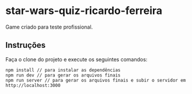 # star-wars-quiz-ricardo-ferreira

Game criado para teste profissional.

## Instruções

Faça o clone do projeto e execute os seguintes comandos:

```
npm install // para instalar as dependências
npm run dev // para gerar os arquivos finais
npm run server // para gerar os arquivos finais e subir o servidor em http://localhost:3000

```
